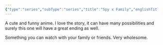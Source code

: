 ```yaml
---
{"type":"series","subType":"series","title":"Spy x Family","englishTitle":"Spy x Family","year":2022,"dataSource":"MALAPI","url":"https://myanimelist.net/anime/50265/Spy_x_Family","id":50265,"genres":["Action","Comedy"],"studios":["Wit Studio","CloverWorks"],"episodes":12,"duration":"24 min per ep","onlineRating":8.68,"actors":null,"image":"https://cdn.myanimelist.net/images/anime/1441/122795.jpg","released":true,"streamingServices":["Crunchyroll","Netflix","Animax Mongolia","Aniplus TV","Bahamut Anime Crazy","Bilibili Global","CatchPlay","Genflix","Hulu","Laftel","MeWatch","Muse Asia","Sushiroll","Upstream","iQIYI"],"airing":false,"airedFrom":"09/04/2022","airedTo":"25/06/2022","watched":false,"lastWatched":"","personalRating":0,"tags":["mediaDB/tv/series"],"dg-publish":true,"permalink":"/media-db/series/spy-x-family-2022/","dgPassFrontmatter":true,"noteIcon":"1","created":"2023-11-14T21:08:36.174+05:30","updated":"2023-12-10T09:53:50.826+05:30"}
---
```


A cute and funny anime. I love the story, it can have many possibilities and surely this one will have a great ending as well.

Something you can watch with your family or friends. Very wholesome.